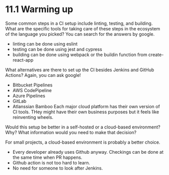 # 11.1 Warming up

Some common steps in a CI setup include linting, testing, and building. What are the specific tools for taking care of these steps in the ecosystem of the language you picked? You can search for the answers by google.
+ linting can be done using eslint
+ testing can be done using jest and cypress
+ building can be done using webpack or the buildin function from create-react-app

What alternatives are there to set up the CI besides Jenkins and GitHub Actions? Again, you can ask google!
+ Bitbucket Pipelines
+ AWS CodePipeline
+ Azure Pipelines
+ GitLab
+ Atlanssian Bamboo
Each major cloud platform has their own version of CI tools. THey might have their own business purposes but it feels like reinventing wheels.

Would this setup be better in a self-hosted or a cloud-based environment? Why? What information would you need to make that decision?

For small projects, a cloud-based environment is probably a better choice. 
+ Every developer already uses Github anyway. Checkings can be done at the same time when PR happens.
+ Github action is not too hard to learn. 
+ No need for someone to look after Jenkins.